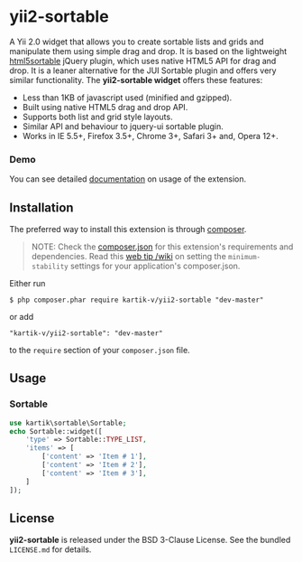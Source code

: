 yii2-sortable
=================

A Yii 2.0 widget that allows you to create sortable lists and grids and manipulate them using simple drag and drop. 
It is based on the lightweight [html5sortable](https://github.com/voidberg/html5sortable) jQuery plugin, which uses native HTML5 API for drag and drop. 
It is a leaner alternative for the JUI Sortable plugin and offers very similar functionality. The **yii2-sortable widget** offers these features:

- Less than 1KB of javascript used (minified and gzipped).
- Built using native HTML5 drag and drop API.
- Supports both list and grid style layouts.
- Similar API and behaviour to jquery-ui sortable plugin.
- Works in IE 5.5+, Firefox 3.5+, Chrome 3+, Safari 3+ and, Opera 12+.

### Demo
You can see detailed [documentation](http://demos.krajee.com/sortable) on usage of the extension.

## Installation

The preferred way to install this extension is through [composer](http://getcomposer.org/download/).

> NOTE: Check the [composer.json](https://github.com/kartik-v/yii2-sortable/blob/master/composer.json) for this extension's requirements and dependencies. Read this [web tip /wiki](http://webtips.krajee.com/setting-composer-minimum-stability-application/) on setting the `minimum-stability` settings for your application's composer.json.

Either run

```
$ php composer.phar require kartik-v/yii2-sortable "dev-master"
```

or add

```
"kartik-v/yii2-sortable": "dev-master"
```

to the ```require``` section of your `composer.json` file.

## Usage

### Sortable

```php
use kartik\sortable\Sortable;
echo Sortable::widget([
    'type' => Sortable::TYPE_LIST,
    'items' => [
        ['content' => 'Item # 1'],
        ['content' => 'Item # 2'],
        ['content' => 'Item # 3'],
    ]   
]); 
```

## License

**yii2-sortable** is released under the BSD 3-Clause License. See the bundled `LICENSE.md` for details.